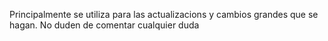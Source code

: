 Principalmente se utiliza para las actualizacions y cambios grandes que se hagan.
No duden de comentar cualquier duda

